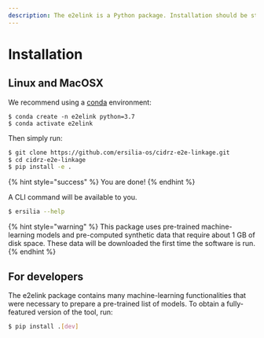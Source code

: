 ```yaml
---
description: The e2elink is a Python package. Installation should be straightforward.
---
```


# Installation

## Linux and MacOSX

We recommend using a [conda](https://docs.conda.io/en/latest/miniconda.html) environment:

```text
$ conda create -n e2elink python=3.7
$ conda activate e2elink
```

Then simply run: 

```bash
$ git clone https://github.com/ersilia-os/cidrz-e2e-linkage.git
$ cd cidrz-e2e-linkage
$ pip install -e .
```

{% hint style="success" %}
You are done!
{% endhint %}

A CLI command will be available to you.

```bash
$ ersilia --help
```

{% hint style="warning" %}
This package uses pre-trained machine-learning models and pre-computed synthetic data that require about 1 GB of disk space. These data will be downloaded the first time the software is run.
{% endhint %}

## For developers

The e2elink package contains many machine-learning functionalities that were necessary to prepare a pre-trained list of models. To obtain a fully-featured version of the tool, run:

```bash
$ pip install .[dev]
```

